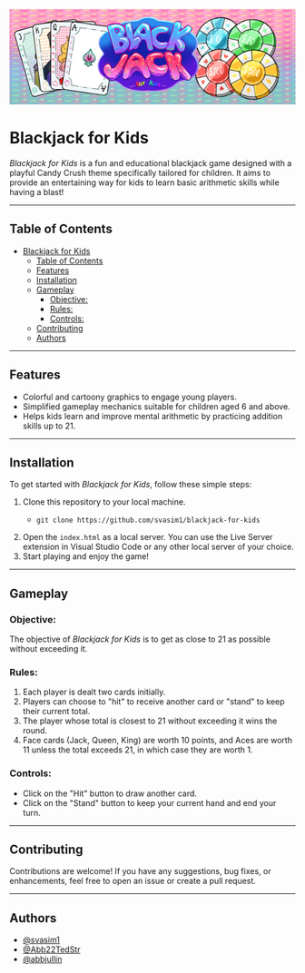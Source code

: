 ![Banner](Images/blackjack-for-kids-banner.jpg)

# Blackjack for Kids

_Blackjack for Kids_ is a fun and educational blackjack game designed with a playful Candy Crush theme specifically tailored for children. It aims to provide an entertaining way for kids to learn basic arithmetic skills while having a blast!

---

## Table of Contents

- [Blackjack for Kids](#blackjack-for-kids)
  - [Table of Contents](#table-of-contents)
  - [Features](#features)
  - [Installation](#installation)
  - [Gameplay](#gameplay)
    - [Objective:](#objective)
    - [Rules:](#rules)
    - [Controls:](#controls)
  - [Contributing](#contributing)
  - [Authors](#authors)

---

## Features

- Colorful and cartoony graphics to engage young players.
- Simplified gameplay mechanics suitable for children aged 6 and above.
- Helps kids learn and improve mental arithmetic by practicing addition skills up to 21.

---

## Installation

To get started with _Blackjack for Kids_, follow these simple steps:

1. Clone this repository to your local machine.
   - ```
     git clone https://github.com/svasim1/blackjack-for-kids
     ```
2. Open the `index.html` as a local server. You can use the Live Server extension in Visual Studio Code or any other local server of your choice.
3. Start playing and enjoy the game!

---

## Gameplay

### Objective:

The objective of _Blackjack for Kids_ is to get as close to 21 as possible without exceeding it.

### Rules:

1. Each player is dealt two cards initially.
2. Players can choose to "hit" to receive another card or "stand" to keep their current total.
3. The player whose total is closest to 21 without exceeding it wins the round.
4. Face cards (Jack, Queen, King) are worth 10 points, and Aces are worth 11 unless the total exceeds 21, in which case they are worth 1.

### Controls:

- Click on the "Hit" button to draw another card.
- Click on the "Stand" button to keep your current hand and end your turn.

---

## Contributing

Contributions are welcome! If you have any suggestions, bug fixes, or enhancements, feel free to open an issue or create a pull request.

---

## Authors

- [@svasim1](https://github.com/svasim1)
- [@Abb22TedStr](https://github.com/Abb22TedStr)
- [@abbjullin](https://github.com/abbjullin)
